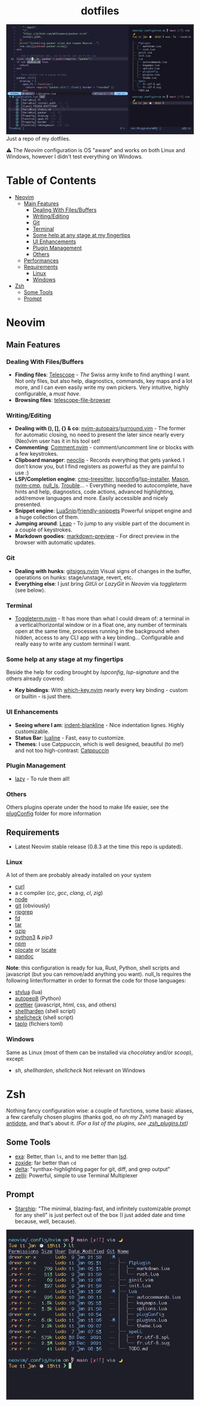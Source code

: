 <h1 align="center">dotfiles</h1>

![Neovim in action](./imgs/title.png?raw=true)
Just a repo of my dotfiles.

:warning: The _Neovim_ configuration is OS "aware" and works on both Linux and Windows, however I didn't test everything on Windows.

# Table of Contents

- [Neovim](#neovim)
  - [Main Features](#main-features)
    - [Dealing With Files/Buffers](#dealing-with-filesbuffers)
    - [Writing/Editing](#writingediting)
    - [Git](#git)
    - [Terminal](#terminal)
    - [Some help at any stage at my fingertips](#some-help-at-any-stage-at-my-fingertips)
    - [UI Enhancements](#ui-enhancements)
    - [Plugin Management](#plugin-management)
    - [Others](#others)
  - [Performances](#performances)
  - [Requirements](#requirements)
    - [Linux](#linux)
    - [Windows](#windows)
- [Zsh](#zsh)
  - [Some Tools](#some-tools)
  - [Prompt](#prompt)

# Neovim

## Main Features

### Dealing With Files/Buffers

- **Finding files**: [Telescope](https://github.com/nvim-telescope/telescope.nvim) - _The_ Swiss army knife to find anything I want. Not only files, but also help, diagnostics, commands, key maps and a lot more, and I can even easily write my own pickers. Very intuitive, highly configurable, a _must have_.
- **Browsing files**: [telescope-file-browser](https://github.com/nvim-telescope/telescope-file-browser.nvim) 

### Writing/Editing

- **Dealing with (), [], {} & co**: [nvim-autopairs](https://github.com/windwp/nvim-autopairs)/[surround.vim](https://github.com/tpope/vim-surround) - The former for automatic closing, no need to present the later since nearly every (Neo)vim user has it in his tool set!
- **Commenting**: [Comment.nvim](https://github.com/numToStr/Comment.nvim) - comment/uncomment line or blocks with a few keystrokes.
- **Clipboard manager**: [neoclip](https://github.com/AckslD/nvim-neoclip.lua) - Records everything that gets yanked. I don't know you, but I find registers as powerful as they are painful to use :)
- **LSP/Completion engine**: [cmp-treesitter,](https://github.com/ray-x/cmp-treesitter) [lspconfig](https://github.com/neovim/nvim-lspconfig)/[lsp-installer](https://github.com/williamboman/nvim-lsp-installer/), [Mason](https://github.com/williamboman/mason.nvim), [nvim-cmp](https://github.com/hrsh7th/nvim-cmp), [null_ls](https://github.com/jose-elias-alvarez/null-ls.nvim), [Trouble](https://github.com/folke/trouble.nvim)... - Everything needed to autocomplete, have hints and help, diagnostics, code actions, advanced highlighting, add/remove languages and more. Easily accessible and nicely presented.
- **Snippet engine**: [LuaSnip](https://github.com/L3MON4D3/LuaSnip)/[friendly-snippets](https://github.com/rafamadriz/friendly-snippets) Powerful snippet engine and a huge collection of them.
- **Jumping around**: [Leap](https://github.com/ggandor/leap.nvim) - To jump to any visible part of the document in a couple of keystrokes.
- **Markdown goodies**: [markdown-preview](https://github.com/iamcco/markdown-preview.nvim) - For direct preview in the browser with automatic updates.

### Git

- **Dealing with hunks**: [gitsigns.nvim](https://github.com/lewis6991/gitsigns.nvim) Visual signs of changes in the buffer, operations on hunks: stage/unstage, revert, etc.
- **Everything else**: I just bring _GitUi_ or _LazyGit_ in _Neovim_ via _toggleterm_ (see below).

### Terminal

- [Toggleterm.nvim](https://github.com/akinsho/toggleterm.nvim) - It has more than what I could dream of: a terminal in a vertical/horizontal window or in a float one, any number of terminals open at the same time, processes running in the background when hidden, access to any CLI app with a key binding... Configurable and really easy to write any custom terminal I want.

### Some help at any stage at my fingertips

Beside the help for coding brought by _lspconfig_, _lsp-signature_ and the others already covered:

- **Key bindings**: With [which-key.nvim](https://github.com/folke/which-key.nvim) nearly every key binding - custom or builtin - is just there.

### UI Enhancements

- **Seeing where I am**: [indent-blankline](https://github.com/lukas-reineke/indent-blankline.nvim) - Nice indentation lignes. Highly customizable.
- **Status Bar**: [lualine](https://github.com/nvim-lualine/lualine.nvim) - Fast, easy to customize.
- **Themes**: I use Catppuccin, which is well designed, beautiful (to me!) and not too high-contrast: [Catppuccin](https://github.com/catppuccin/catppuccin)

### Plugin Management

- [lazy](https://github.com/folke/lazy.nvim) - To rule them all!

### Others

Others plugins operate under the hood to make life easier, see the [plugConfig](./neovim/.config/nvim/lua/plugConfig/) folder for more information

## Requirements

- Latest Neovim stable release (0.8.3 at the time this repo is updated).

### Linux

A lot of them are probably already installed on your system

- [curl](https://github.com/curl/curl)
- a c compiler (_cc_, _gcc_, _clang_, _cl_, _zig_)
- [node](https://nodejs.org/en/)
- [git](https://git-scm.com/) (obviously)
- [ripgrep](https://github.com/BurntSushi/ripgrep)
- [fd](https://github.com/sharkdp/fd)
- [tar](https://www.gnu.org/software/tar/)
- [gzip](https://www.gnu.org/software/gzip/)
- [python3](https://www.python.org/) & _pip3_
- [npm](https://www.npmjs.com/)
- [plocate](https://plocate.sesse.net/) or [locate](https://www.gnu.org/software/findutils/)
- [pandoc](https://pandoc.org/)

**Note**: this configuration is ready for lua, Rust, Python, shell scripts and javascript (but you can remove/add anything you want).
null_ls requires the following linter/formatter in order to format the code for those languages:

- [stylua](https://github.com/johnnymorganz/stylua) (lua)
- [autopep8](https://pypi.org/project/autopep8/) (Python)
- [prettier](https://github.com/prettier/prettier) (javascript, html, css, and others)
- [shellharden](https://github.com/anordal/shellharden) (shell script)
- [shellcheck](https://www.shellcheck.net/) (shell script)
- [taplo](https://taplo.tamasfe.dev/) (fichiers toml)

### Windows

Same as Linux (most of them can be installed via _chocolatey_ and/or _scoop_), except:

- _sh_, _shellharden_, _shellcheck_ Not relevant on Windows

# Zsh

Nothing fancy configuration wise: a couple of functions, some basic aliases, a few carefully chosen plugins (thanks god, no _oh my Zsh_!) managed by [antidote](https://github.com/mattmc3/antidote), and that's about it. _(For a list of the plugins, see [.zsh_plugins.txt](./zsh/.zsh_plugins.txt))_

## Some Tools

- [exa](https://github.com/ogham/exa): Better, than `ls`, and to me better than [lsd](https://github.com/Peltoche/lsd).
- [zoxide](https://github.com/ajeetdsouza/zoxide): far better than `cd`
- [delta](https://github.com/dandavison/delta): "synthax-highlighting pager for git, diff, and grep output"
- [zellij](https://github.com/zellij-org/zellij): Powerful, simple to use Terminal Multiplexer

## Prompt

- [Starship](https://github.com/starship/starship): "The minimal, blazing-fast, and infinitely customizable prompt for any shell" is just perfect out of the box (I just added date and time because, well, because).

![zsh with exa in action](./imgs/zsh.png?raw=true)
